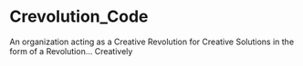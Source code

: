 # Crevolution_Code
An organization acting as a Creative Revolution for Creative Solutions in the form of a Revolution... Creatively
